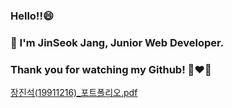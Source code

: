 ### Hello!!😄

### :seedling: I'm JinSeok Jang, Junior Web Developer.

### Thank you for watching my Github! :green_heart::heart::yellow_heart:

<!--
**JinseokJang91/JinSeokJang91** is a ✨ _special_ ✨ repository because its `README.md` (this file) appears on your GitHub profile.

Here are some ideas to get you started:

- 🔭 I’m currently working on ...
- 🌱 I’m currently learning ...
- 👯 I’m looking to collaborate on ...
- 🤔 I’m looking for help with ...
- 💬 Ask me about ...
- 📫 How to reach me: ...
- 😄 Pronouns: ...
- ⚡ Fun fact: ...
-->
[장진석(19911216)_포트폴리오.pdf](https://github.com/JinseokJang91/JinSeokJang91/files/8116107/19911216._.pdf)
